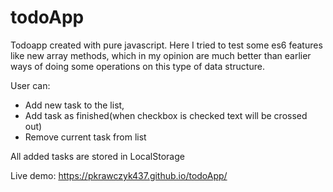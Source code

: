 # todoApp
Todoapp created with pure javascript.
Here I tried to test some es6 features like new array methods, 
which in my opinion are much better than earlier ways of doing some operations on this type of data structure.

User can:
- Add new task to the list,
- Add task as finished(when checkbox is checked text will be crossed out)
- Remove current task from list

All added tasks are stored in LocalStorage

Live demo:
https://pkrawczyk437.github.io/todoApp/
